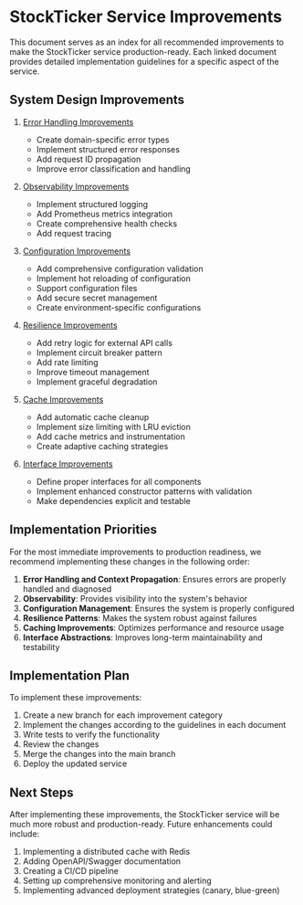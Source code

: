 # StockTicker Service Improvements

This document serves as an index for all recommended improvements to make the StockTicker service production-ready. Each linked document provides detailed implementation guidelines for a specific aspect of the service.

## System Design Improvements

1. [Error Handling Improvements](1-error-handling-improvements.md)
   - Create domain-specific error types
   - Implement structured error responses
   - Add request ID propagation
   - Improve error classification and handling

2. [Observability Improvements](2-observability-improvements.md)
   - Implement structured logging
   - Add Prometheus metrics integration
   - Create comprehensive health checks
   - Add request tracing

3. [Configuration Improvements](3-configuration-improvements.md)
   - Add comprehensive configuration validation
   - Implement hot reloading of configuration
   - Support configuration files
   - Add secure secret management
   - Create environment-specific configurations

4. [Resilience Improvements](4-resilience-improvements.md)
   - Add retry logic for external API calls
   - Implement circuit breaker pattern
   - Add rate limiting
   - Improve timeout management
   - Implement graceful degradation

5. [Cache Improvements](5-cache-improvements.md)
   - Add automatic cache cleanup
   - Implement size limiting with LRU eviction
   - Add cache metrics and instrumentation
   - Create adaptive caching strategies

6. [Interface Improvements](6-interface-improvements.md)
   - Define proper interfaces for all components
   - Implement enhanced constructor patterns with validation
   - Make dependencies explicit and testable

## Implementation Priorities

For the most immediate improvements to production readiness, we recommend implementing these changes in the following order:

1. **Error Handling and Context Propagation**: Ensures errors are properly handled and diagnosed
2. **Observability**: Provides visibility into the system's behavior
3. **Configuration Management**: Ensures the system is properly configured
4. **Resilience Patterns**: Makes the system robust against failures
5. **Caching Improvements**: Optimizes performance and resource usage
6. **Interface Abstractions**: Improves long-term maintainability and testability

## Implementation Plan

To implement these improvements:

1. Create a new branch for each improvement category
2. Implement the changes according to the guidelines in each document
3. Write tests to verify the functionality
4. Review the changes
5. Merge the changes into the main branch
6. Deploy the updated service

## Next Steps

After implementing these improvements, the StockTicker service will be much more robust and production-ready. Future enhancements could include:

1. Implementing a distributed cache with Redis
2. Adding OpenAPI/Swagger documentation
3. Creating a CI/CD pipeline
4. Setting up comprehensive monitoring and alerting
5. Implementing advanced deployment strategies (canary, blue-green)